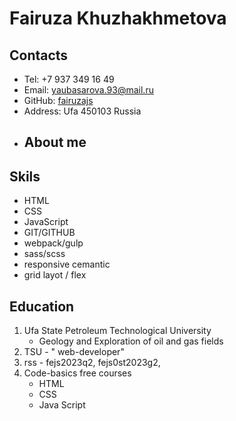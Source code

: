 # Fairuza Khuzhakhmetova
## Contacts
* Tel: +7 937 349 16 49
* Email: yaubasarova.93@mail.ru
* GitHub: [fairuzajs](https://github.com/Fairuzajs)
* Address: Ufa 450103 Russia
* ## About me
## Skils
* HTML
* CSS
* JavaScript
* GIT/GITHUB
* webpack/gulp
* sass/scss
* responsive cemantic
* grid layot / flex
## Education
1. Ufa State Petroleum Technological University
    + Geology and Exploration of oil and gas fields
2. TSU - " web-developer"
3. rss - fejs2023q2, fejs0st2023g2,
4. Code-basics free courses
    + HTML
    + CSS
    + Java Script
